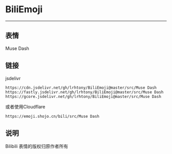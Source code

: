 # BiliEmoji
---
## 表情
Muse Dash
## 链接
jsdelivr
```
https://cdn.jsdelivr.net/gh/lrhtony/BiliEmoji@master/src/Muse Dash
https://fastly.jsdelivr.net/gh/lrhtony/BiliEmoji@master/src/Muse Dash
https://gcore.jsdelivr.net/gh/lrhtony/BiliEmoji@master/src/Muse Dash
```
或者使用Cloudflare
```
https://emoji.shojo.cn/bili/src/Muse Dash
```
## 说明
Bilibili 表情的版权归原作者所有

